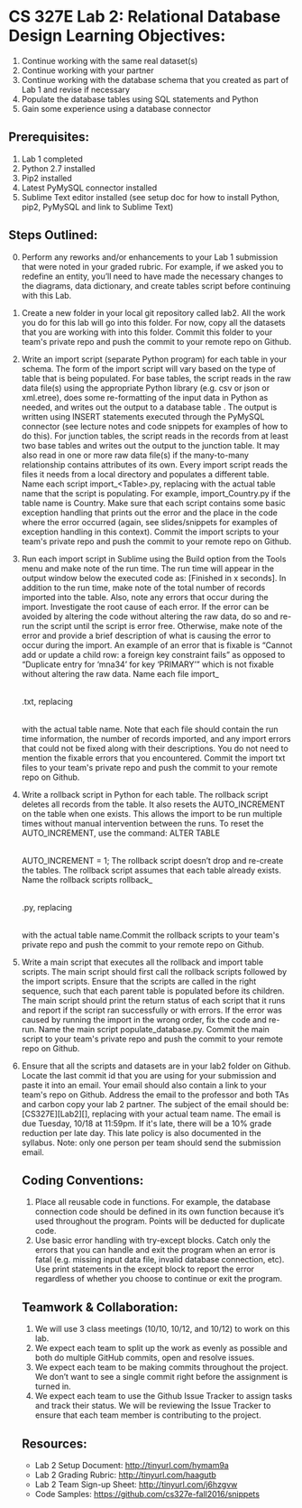 # CS 327E Lab 2: Relational Database Design Learning Objectives:
1. Continue working with the same real dataset(s)
2. Continue working with your partner
3. Continue working with the database schema that you created as part of Lab 1 and revise if necessary 
4. Populate the database tables using SQL statements and Python
5. Gain some experience using a database connector

## Prerequisites:
1. Lab 1 completed
2. Python 2.7 installed
3. Pip2 installed
3. Latest PyMySQL connector installed
4. Sublime Text editor installed
(see setup doc for how to install Python, pip2, PyMySQL and link to Sublime Text)

## Steps Outlined:
0. Perform any reworks and/or enhancements to your Lab 1 submission that were noted in your graded
   rubric.  For example, if we asked you to redefine an entity, you’ll need to have made the 
necessary changes to the diagrams, data dictionary, and create tables script before continuing with
this Lab.

1. Create a new folder in your local git repository called lab2. All the work you do for this lab
   will go into this folder. For now, copy all the datasets that you are working with into this
folder. Commit this folder to your team's private repo and push the commit to your remote repo on
Github.

2. Write an import script (separate Python program) for each table in your schema. The form of the
   import script will vary based on the type of table that is being populated. For base tables, the
script reads in the raw data file(s) using the appropriate Python library (e.g. csv or json or
xml.etree), does some re-formatting of the input data in Python as needed, and writes out the output
to a database table . The output is written using INSERT statements executed through the PyMySQL
connector (see lecture notes and code snippets for examples of how to do this). For junction tables,
the script reads in the records from at least two base tables and writes out the output to the
junction table. It may also read in one or more raw data file(s) if the many-to-many relationship
contains attributes of its own.  Every import script reads the files it needs from a local directory
and populates a different table. Name each script import_\<Table>.py, replacing <Table> with the
actual table name that the script is populating. For example, import_Country.py if the table name is
Country. Make sure that each script contains some basic exception handling that prints out the error
and the place in the code where the error occurred (again, see slides/snippets for examples of
exception handling in this context). Commit the import scripts to your team's private repo and push
the commit to your remote repo on Github.

3. Run each import script in Sublime using the Build option from the Tools menu and make note of the
   run time. The run time will appear in the output window below the executed code as: [Finished in
x seconds]. In addition to the run time, make note of the total number of records imported into the
table. Also, note any errors that occur during the import. Investigate the root cause of each error.
If the error can be avoided by altering the code without altering the raw data, do so and re-run the
script until the script is error free. Otherwise, make note of the error and provide a brief
description of what is causing the error to occur during the import. An example of an error that is
fixable is “Cannot add or update a child row: a foreign key constraint fails” as opposed to
“Duplicate entry for ‘mna34’ for key ‘PRIMARY’” which is not fixable without altering the raw data.
Name each file import_<Table>.txt, replacing <Table> with the actual table name. Note that each file
should contain the run time information, the number of records imported, and any import errors that
could not be fixed along with their descriptions. You do not need to mention the fixable errors that
you encountered. Commit the import txt files to your team's private repo and push the commit to your
remote repo on Github.

4. Write a rollback script in Python for each table. The rollback script deletes all records from
   the table. It also resets the AUTO_INCREMENT on the table when one exists. This allows the import
to be run multiple times without manual intervention between the runs. To reset the AUTO_INCREMENT,
use the command: ALTER TABLE <Table> AUTO_INCREMENT = 1; The rollback script doesn’t drop and
re-create the tables. The rollback script assumes that each table already exists. Name the rollback
scripts rollback_<Table>.py, replacing <Table> with the actual table name.Commit the rollback
scripts to your team's private repo and push the commit to your remote repo on Github.

5. Write a main script that executes all the rollback and import table scripts. The main script
   should first call the rollback scripts followed by the import scripts. Ensure that the scripts
are called in the right sequence, such that each parent table is populated before its children. The
main script should print the return status of each script that it runs and report if the script ran
successfully or with errors. If the error was caused by running the import in the wrong order, fix
the code and re-run. Name the main script populate_database.py. Commit the main script to your
team's private repo and push the commit to your remote repo on Github.

6. Ensure that all the scripts and datasets are in your lab2 folder on Github. Locate the last
   commit id that you are using for your submission and paste it into an email. Your email should
also contain a link to your team's repo on Github. Address the email to the professor and both TAs
and carbon copy your lab 2 partner. The subject of the email should be: [CS327E][Lab2][<TeamName>],
replacing <TeamName> with your actual team name. The email is due Tuesday, 10/18 at 11:59pm. If it's
late, there will be a 10% grade reduction per late day. This late policy is also documented in the
syllabus. Note: only one person per team should send the submission email.
  
## Coding Conventions:
1. Place all reusable code in functions. For example, the database connection code should be defined
   in its own function because it’s used throughout the program. Points will be deducted for
duplicate code.
2. Use basic error handling with try-except blocks. Catch only the errors that you can handle and
   exit the program when an error is fatal (e.g. missing input data file, invalid database
connection, etc). Use print statements in the except block to report the error regardless of whether
you choose to continue or exit the program.

## Teamwork & Collaboration:
1. We will use 3 class meetings (10/10, 10/12, and 10/12) to work on this lab.
2. We expect each team to split up the work as evenly as possible and both do multiple GitHub
   commits, open and resolve issues.
3. We expect each team to be making commits throughout the project. We don’t want to see a single
   commit right before the assignment is turned in.
4. We expect each team to use the Github Issue Tracker to assign tasks and track their status. We
   will be reviewing the Issue Tracker to ensure that each team member is contributing to the
project.

## Resources:
- Lab 2 Setup Document: http://tinyurl.com/hymam9a  
- Lab 2 Grading Rubric: http://tinyurl.com/haagutb  
- Lab 2 Team Sign-up Sheet: http://tinyurl.com/j6hzgvw  
- Code Samples: https://github.com/cs327e-fall2016/snippets    
